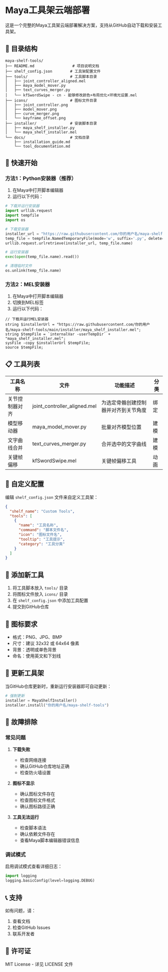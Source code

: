 # Maya工具架云端部署

这是一个完整的Maya工具架云端部署解决方案，支持从GitHub自动下载和安装工具架。

## 📁 目录结构

```
maya-shelf-tools/
├── README.md                 # 项目说明文档
├── shelf_config.json        # 工具架配置文件
├── tools/                   # 工具脚本目录
│   ├── joint_controller_aligned.mel
│   ├── maya_model_mover.py
│   ├── text_curves_merger.py
│   └── kfSwordSwipe - cn - 能够修改颜色+布局优化+环境光设置.mel
├── icons/                   # 图标文件目录
│   ├── joint_controller.png
│   ├── model_mover.png
│   ├── curve_merger.png
│   └── keyframe_offset.png
├── installer/               # 安装脚本目录
│   ├── maya_shelf_installer.py
│   └── maya_shelf_installer.mel
└── docs/                    # 文档目录
    ├── installation_guide.md
    └── tool_documentation.md
```

## 🚀 快速开始

### 方法1：Python安装器（推荐）

1. 在Maya中打开脚本编辑器
2. 运行以下代码：

```python
# 下载并运行安装器
import urllib.request
import tempfile
import os

# 下载安装器
installer_url = "https://raw.githubusercontent.com/你的用户名/maya-shelf-tools/main/installer/maya_shelf_installer.py"
temp_file = tempfile.NamedTemporaryFile(mode='w', suffix='.py', delete=False)
urllib.request.urlretrieve(installer_url, temp_file.name)

# 运行安装器
exec(open(temp_file.name).read())

# 清理临时文件
os.unlink(temp_file.name)
```

### 方法2：MEL安装器

1. 在Maya中打开脚本编辑器
2. 切换到MEL标签
3. 运行以下代码：

```mel
// 下载并运行MEL安装器
string $installerUrl = "https://raw.githubusercontent.com/你的用户名/maya-shelf-tools/main/installer/maya_shelf_installer.mel";
string $tempFile = `internalVar -userTempDir` + "maya_shelf_installer.mel";
sysFile -copy $installerUrl $tempFile;
source $tempFile;
```

## 📋 工具列表

| 工具名称 | 文件 | 功能描述 | 分类 |
|---------|------|----------|------|
| 关节控制器对齐 | joint_controller_aligned.mel | 为选定骨骼创建控制器并对齐到关节角度 | 绑定 |
| 模型移动器 | maya_model_mover.py | 批量对齐模型位置 | 建模 |
| 文字曲线合并 | text_curves_merger.py | 合并选中的文字曲线 | 建模 |
| 关键帧偏移 | kfSwordSwipe.mel | 关键帧偏移工具 | 动画 |

## 🔧 自定义配置

编辑 `shelf_config.json` 文件来自定义工具架：

```json
{
  "shelf_name": "Custom Tools",
  "tools": [
    {
      "name": "工具名称",
      "command": "脚本文件名",
      "icon": "图标文件名",
      "tooltip": "工具提示",
      "category": "工具分类"
    }
  ]
}
```

## 📝 添加新工具

1. 将工具脚本放入 `tools/` 目录
2. 将图标文件放入 `icons/` 目录
3. 在 `shelf_config.json` 中添加工具配置
4. 提交到GitHub仓库

## 🎨 图标要求

- 格式：PNG、JPG、BMP
- 尺寸：建议 32x32 或 64x64 像素
- 背景：透明或单色背景
- 命名：使用英文和下划线

## 🔄 更新工具架

当GitHub仓库更新时，重新运行安装器即可自动更新：

```python
# 强制更新
installer = MayaShelfInstaller()
installer.install("你的用户名/maya-shelf-tools")
```

## 🐛 故障排除

### 常见问题

1. **下载失败**
   - 检查网络连接
   - 确认GitHub仓库地址正确
   - 检查防火墙设置

2. **图标不显示**
   - 确认图标文件存在
   - 检查图标文件格式
   - 确认图标路径正确

3. **工具无法运行**
   - 检查脚本语法
   - 确认依赖文件存在
   - 查看Maya脚本编辑器错误信息

### 调试模式

启用调试模式查看详细日志：

```python
import logging
logging.basicConfig(level=logging.DEBUG)
```

## 📞 支持

如有问题，请：
1. 查看文档
2. 检查GitHub Issues
3. 联系开发者

## 📄 许可证

MIT License - 详见 LICENSE 文件
